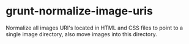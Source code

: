 grunt-normalize-image-uris
==========================

Normalize all images URI's located in HTML and CSS files to point to a single image directory, also move images into this directory.
